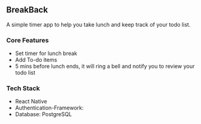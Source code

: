 ## BreakBack

A simple timer app to help you take lunch and keep track of your todo list.

### Core Features

- Set timer for lunch break
- Add To-do items
- 5 mins before lunch ends, it will ring a bell and notify you to review your todo list

### Tech Stack

- React Native
- Authentication-Framework:
- Database: PostgreSQL
